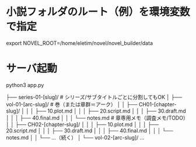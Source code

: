# 小説フォルダのルート（例）を環境変数で指定
export NOVEL_ROOT=/home/eletim/novel/novel_builder/data
# サーバ起動
python3 app.py




├── series-01-[slug]/           # シリーズ/サブタイトルごとに分割してもOK
│   ├── vol-01-[arc-slug]/      # 巻（または章群＝アーク）
│   │   ├── CH01-[chapter-slug]/
│   │   │   ├── 10.plot.md
│   │   │   ├── 20.script.md
│   │   │   ├── 30.draft.md
│   │   │   ├── 40.final.md
│   │   │   └── notes.md        # 章専用メモ（調査メモ/TODO）
│   │   ├── CH02-[chapter-slug]/
│   │   │   ├── 10.plot.md
│   │   │   ├── 20.script.md
│   │   │   ├── 30.draft.md
│   │   │   ├── 40.final.md
│   │   │   └── notes.md
│   │   └── ...（続く）
│   └── vol-02-[arc-slug]/ ...

